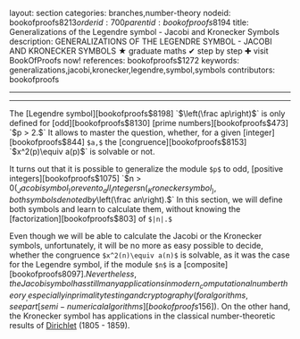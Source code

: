 layout: section
categories: branches,number-theory
nodeid: bookofproofs$8213
orderid: 700
parentid: bookofproofs$8194
title: Generalizations of the Legendre symbol - Jacobi and Kronecker Symbols
description: GENERALIZATIONS OF THE LEGENDRE SYMBOL - JACOBI AND KRONECKER SYMBOLS &#9733; graduate maths &#10004; step by step &#10010; visit BookOfProofs now!
references: bookofproofs$1272
keywords: generalizations,jacobi,kronecker,legendre,symbol,symbols
contributors: bookofproofs


---


---

The [Legendre symbol][bookofproofs$8198] `$\left(\frac ap\right)$` is only defined for [odd][bookofproofs$8130] [prime numbers][bookofproofs$473] `$p > 2.$` It allows to master the question, whether, for a given [integer][bookofproofs$844] `$a,$` the [congruence][bookofproofs$8153] `$x^2(p)\equiv a(p)$` is solvable or not.

It turns out that it is possible to generalize the module `$p$` to odd, [positive integers][bookofproofs$1075] `$n > 0$` (_Jacobi symbol_) or even to _all_ integers `$n$` (_Kronecker symbol_), both symbols denoted by `$\left(\frac an\right).$` In this section, we will define both symbols and learn to calculate them, without knowing the [factorization][bookofproofs$803] of `$|n|.$` 

Even though we will be able to calculate the Jacobi or the Kronecker symbols, unfortunately, it will be no more as easy possible to decide, whether the congruence `$x^2(n)\equiv a(n)$` is solvable, as it was the case for the Legendre symbol, if the module `$n$` is a [composite][bookofproofs$8097]. Nevertheless, the Jacobi symbol has still many applications in modern _computational number theory_, especially in primality testing and cryptography (for algorithms, see part [semi-numerical algorithms][bookofproofs$156]). On the other hand, the Kronecker symbol has applications in the classical number-theoretic results of [Dirichlet][di] (1805 - 1859).

[di]:https://mathshistory.st-andrews.ac.uk/Biographies/Dirichlet/